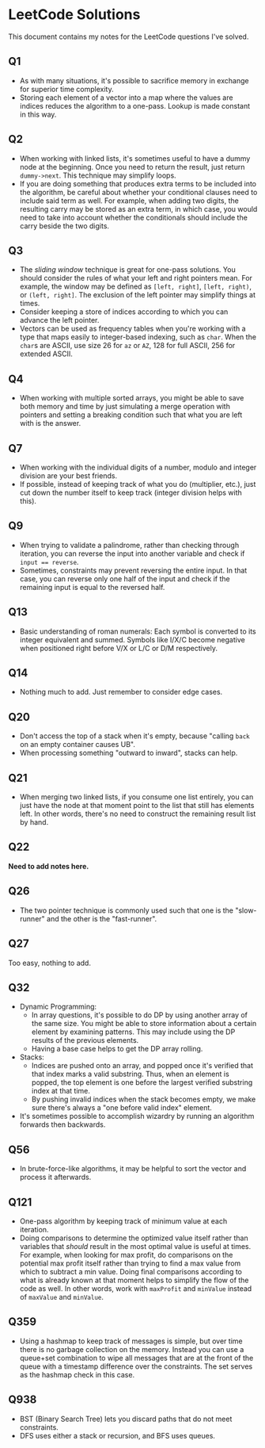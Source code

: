 # LeetCode Solutions

This document contains my notes for the LeetCode questions I've solved.

## Q1

- As with many situations, it's possible to sacrifice memory in exchange for superior time complexity.
- Storing each element of a vector into a map where the values are indices reduces the algorithm
to a one-pass. Lookup is made constant in this way.

## Q2

- When working with linked lists, it's sometimes useful to have a dummy node at the beginning.
Once you need to return the result, just return `dummy->next`. This technique may simplify loops.
- If you are doing something that produces extra terms to be included into the algorithm,
be careful about whether your conditional clauses need to include said term as well.
For example, when adding two digits, the resulting carry may be stored as an extra term,
in which case, you would need to take into account whether the conditionals should include
the carry beside the two digits.

## Q3

- The *sliding window* technique is great for one-pass solutions.
You should consider the rules of what your left and right pointers mean.
For example, the window may be defined as `[left, right]`, `[left, right)`, or `(left, right]`.
The exclusion of the left pointer may simplify things at times.
- Consider keeping a store of indices according to which you can advance the left pointer.
- Vectors can be used as frequency tables when you're working with a type
that maps easily to integer-based indexing, such as `char`.
When the `char`s are ASCII, use size 26 for `az` or `AZ`, 128 for full ASCII, 256 for extended ASCII.

## Q4

- When working with multiple sorted arrays, you might be able to save both memory and time by
just simulating a merge operation with pointers and setting a breaking condition
such that what you are left with is the answer.

## Q7

- When working with the individual digits of a number, modulo and integer division are your
best friends.
- If possible, instead of keeping track of what you do (multiplier, etc.),
just cut down the number itself to keep track (integer division helps with this).

## Q9

- When trying to validate a palindrome, rather than checking through iteration,
you can reverse the input into another variable and check if `input == reverse`.
- Sometimes, constraints may prevent reversing the entire input. In that case,
you can reverse only one half of the input and check if the remaining input is equal
to the reversed half.

## Q13

- Basic understanding of roman numerals: Each symbol is converted to its integer equivalent and summed. Symbols like I/X/C become negative when positioned right before V/X or L/C or D/M respectively.

## Q14

- Nothing much to add. Just remember to consider edge cases.

## Q20

- Don't access the top of a stack when it's empty, because "calling `back` on an empty container causes UB".
- When processing something "outward to inward", stacks can help.

## Q21

- When merging two linked lists, if you consume one list entirely, you can just have the node at that moment point to the list that still has elements left. In other words, there's no need to construct the remaining result list by hand.

## Q22

**Need to add notes here.**

## Q26

- The two pointer technique is commonly used such that one is the "slow-runner" and the other is the "fast-runner".

## Q27

Too easy, nothing to add.

## Q32

- Dynamic Programming:
  - In array questions, it's possible to do DP by using another array of the same size.
	  You might be able to store information about a certain element by examining patterns.
		This may include using the DP results of the previous elements.
  - Having a base case helps to get the DP array rolling.
- Stacks:
  - Indices are pushed onto an array, and popped once it's verified that that index marks a valid
    substring. Thus, when an element is popped, the top element is one before the largest verified substring index at that time.
  - By pushing invalid indices when the stack becomes empty, we make sure there's always a "one before valid index" element.
- It's sometimes possible to accomplish wizardry by running an algorithm forwards then backwards.

## Q56

- In brute-force-like algorithms, it may be helpful to sort the vector and process it afterwards.

## Q121

- One-pass algorithm by keeping track of minimum value at each iteration.
- Doing comparisons to determine the optimized value itself rather than variables that *should* result in
  the most optimal value is useful at times. For example, when looking for max profit,
	do comparisons on the potential max profit itself rather than trying to find a max value from
	which to subtract a min value. Doing final comparisons according to what is already known at that moment
	helps to simplify the flow of the code as well. In other words, work with `maxProfit` and `minValue`
	instead of `maxValue` and `minValue`.

## Q359

- Using a hashmap to keep track of messages is simple, but over time there is no
  garbage collection on the memory. Instead you can use a queue+set combination
	to wipe all messages that are at the front of the queue with a timestamp difference over the constraints. The set serves as the hashmap check in this case.

## Q938

- BST (Binary Search Tree) lets you discard paths that do not meet constraints.
- DFS uses either a stack or recursion, and BFS uses queues.

